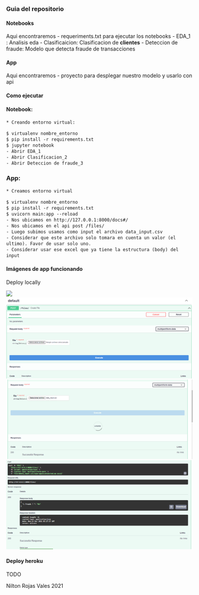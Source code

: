 ### Guia del repositorio


#### Notebooks

Aqui encontraremos
    - requeriments.txt para ejecutar los notebooks
    - EDA_1 : Analisis eda
    - Clasificaicion: Clasificacion de **clientes**
    - Deteccion de fraude: Modelo que detecta fraude de transacciones 

#### App

Aqui encontraremos
    - proyecto para desplegar nuestro modelo y usarlo con api


#### Como ejecutar

#### Notebook:
    * Creando entorno virtual:

```
$ virtualenv nombre_entorno
$ pip install -r requirements.txt
$ jupyter notebook
- Abrir EDA_1
- Abrir Clasificacion_2
- Abrir Deteccion de fraude_3
```

### App:
    * Creamos entorno virtual
```
$ virtualenv nombre_entorno
$ pip install -r requirements.txt
$ uvicorn main:app --reload 
- Nos ubicamos en http://127.0.0.1:8000/docs#/
- Nos ubicamos en el api post /files/
- Luego subimos usamos como input el archivo data_input.csv
- Considerar que este archivo solo tomara en cuenta un valor (el ultimo). Favor de usar solo uno.
- Considerar usar ese excel que ya tiene la estructura (body) del input
```

#### Imágenes de app funcionando

Deploy locally

![](/images_md/fastapi1.PNG)
![](/images_md/fastapi2.PNG)
![](/images_md/fastapi3.PNG)
![](/images_md/fastapi4.PNG)


#### Deploy heroku
TODO

Nilton Rojas Vales
2021